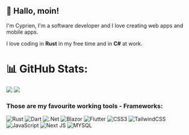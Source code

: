 ## 👋 Hallo, moin!

I'm Cyprien, I'm a software developer and I love creating web apps and mobile apps. 

I love coding in **Rust** in my free time and in **C#** at work.
# 📊 GitHub Stats:
![](https://github-readme-stats.vercel.app/api?username=cbdefontenay&theme=tokyonight&hide_border=false&include_all_commits=true&count_private=true)
![](https://github-readme-stats.vercel.app/api/top-langs/?username=cbdefontenay&&theme=radical&hide_border=false&include_all_commits=true&count_private=true&layout=compact&langs_count=8)


### Those are my favourite working tools - Frameworks:

![Rust](https://img.shields.io/badge/rust-%23000000.svg?style=for-the-badge&logo=rust&logoColor=white) 
![Dart](https://img.shields.io/badge/dart-%230175C2.svg?style=for-the-badge&logo=dart&logoColor=white)
![.Net](https://img.shields.io/badge/.NET-5C2D91?style=for-the-badge&logo=.net&logoColor=white) ![Blazor](https://img.shields.io/badge/blazor-%235C2D91.svg?style=for-the-badge&logo=blazor&logoColor=white) ![Flutter](https://img.shields.io/badge/Flutter-%2302569B.svg?style=for-the-badge&logo=Flutter&logoColor=white) ![CSS3](https://img.shields.io/badge/css3-%231572B6.svg?style=for-the-badge&logo=css3&logoColor=white) ![TailwindCSS](https://img.shields.io/badge/tailwindcss-%2338B2AC.svg?style=for-the-badge&logo=tailwind-css&logoColor=white)
![JavaScript](https://img.shields.io/badge/javascript-%23323330.svg?style=for-the-badge&logo=javascript&logoColor=%23F7DF1E)
![Next JS](https://img.shields.io/badge/Next-black?style=for-the-badge&logo=next.js&logoColor=white)
![MYSQL](https://img.shields.io/badge/mysql-4479A1.svg?style=for-the-badge&logo=mysql&logoColor=white)
